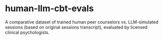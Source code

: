 # human-llm-cbt-evals
A comparative dataset of trained human peer counselors vs. LLM-simulated sessions (based on original sessions transcript), evaluated by licensed clinical psychologists.
